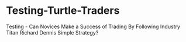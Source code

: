 # Testing-Turtle-Traders
Testing - Can Novices Make a Success of Trading By Following Industry Titan Richard Dennis Simple Strategy?
